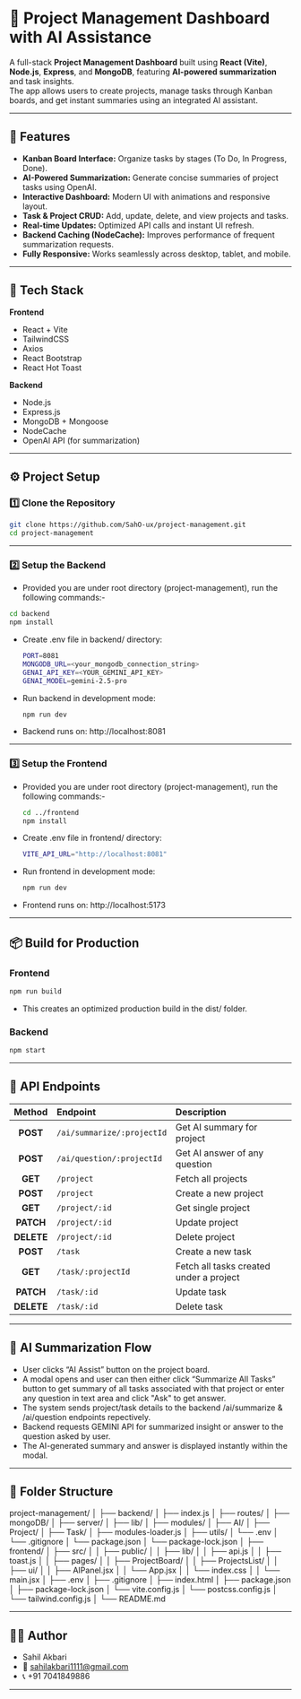 # 🧩 Project Management Dashboard with AI Assistance

A full-stack **Project Management Dashboard** built using **React (Vite)**, **Node.js**, **Express**, and **MongoDB**, featuring **AI-powered summarization** and task insights.  
The app allows users to create projects, manage tasks through Kanban boards, and get instant summaries using an integrated AI assistant.

---

## 🚀 Features

- **Kanban Board Interface:** Organize tasks by stages (To Do, In Progress, Done).  
- **AI-Powered Summarization:** Generate concise summaries of project tasks using OpenAI.  
- **Interactive Dashboard:** Modern UI with animations and responsive layout.  
- **Task & Project CRUD:** Add, update, delete, and view projects and tasks.  
- **Real-time Updates:** Optimized API calls and instant UI refresh.  
- **Backend Caching (NodeCache):** Improves performance of frequent summarization requests.  
- **Fully Responsive:** Works seamlessly across desktop, tablet, and mobile.

---

## 🧱 Tech Stack

**Frontend**
- React + Vite  
- TailwindCSS  
- Axios  
- React Bootstrap  
- React Hot Toast  

**Backend**
- Node.js  
- Express.js  
- MongoDB + Mongoose  
- NodeCache  
- OpenAI API (for summarization)  

---

## ⚙️ Project Setup

### 1️⃣ Clone the Repository

```bash
git clone https://github.com/SahO-ux/project-management.git
cd project-management
```

---

### 2️⃣ Setup the Backend

- Provided you are under root directory (project-management), run the following commands:-

```bash
cd backend
npm install
```

- Create .env file in backend/ directory:
  ```bash
  PORT=8081
  MONGODB_URL=<your_mongodb_connection_string>
  GENAI_API_KEY=<YOUR_GEMINI_API_KEY>
  GENAI_MODEL=gemini-2.5-pro
  ```

- Run backend in development mode:
  ```bash
  npm run dev
  ```

- Backend runs on: http://localhost:8081

---

### 3️⃣ Setup the Frontend

- Provided you are under root directory (project-management), run the following commands:-

  ```bash
  cd ../frontend
  npm install
  ```

- Create .env file in frontend/ directory:
  ```bash
  VITE_API_URL="http://localhost:8081"
  ```

- Run frontend in development mode:
  ```bash
  npm run dev
  ```

- Frontend runs on: http://localhost:5173

---

## 📦 Build for Production

### Frontend
```bash
npm run build
```
- This creates an optimized production build in the dist/ folder.

### Backend
```bash
npm start
```

---

## 🧠 API Endpoints

|   Method   | Endpoint                     | Description                             |
| :--------: | :----------------------------| :---------------------------------------|
|   **POST** | `/ai/summarize/:projectId`   | Get AI summary for project              |
|   **POST** | `/ai/question/:projectId`    | Get AI answer of any question           |
|   **GET**  | `/project`                   | Fetch all projects                      |
|  **POST**  | `/project`                   | Create a new project                    |
|   **GET**  | `/project/:id`               | Get single project                      |
|  **PATCH** | `/project/:id`               | Update project                          |
| **DELETE** | `/project/:id`               | Delete project                          |
|  **POST**  | `/task`                      | Create a new task                       |
|  **GET**   | `/task/:projectId`           | Fetch all tasks created under a project |
|  **PATCH** | `/task/:id`                  | Update task                             |
| **DELETE** | `/task/:id`                  | Delete task                             |

---

## 🤖 AI Summarization Flow

- User clicks “AI Assist” button on the project board.
- A modal opens and user can then either click “Summarize All Tasks” button to get summary of all tasks associated with that project or enter any question in text area and click "Ask" to get answer.
- The system sends project/task details to the backend /ai/summarize & /ai/question endpoints repectively.
- Backend requests GEMINI API for summarized insight or answer to the question asked by user.
- The AI-generated summary and answer is displayed instantly within the modal.

---

## 📂 Folder Structure

project-management/
│
├── backend/
│   ├── index.js
│   ├── routes/
│   ├── mongoDB/
│   ├── server/
│         ├── lib/
│         ├── modules/
│                ├── AI/
│                ├── Project/
│                ├── Task/
│         ├── modules-loader.js
│   ├── utils/
│   └── .env
│   └── .gitignore
│   └── package.json
│   └── package-lock.json
│
├── frontend/
│   ├── src/
│   │   ├── public/
│   │   ├── lib/
│   │        ├── api.js
│   │        ├── toast.js
│   │   ├── pages/
│   │        ├── ProjectBoard/
│   │        ├── ProjectsList/
│   │   ├── ui/
│   │        ├── AIPanel.jsx
│   │   └── App.jsx
│   │   └── index.css
│   │   └── main.jsx
│   ├── .env
│   ├── .gitignore
│   ├── index.html
│   ├── package.json
│   ├── package-lock.json
│   └── vite.config.js
│   └── postcss.config.js
│   └── tailwind.config.js
│
└── README.md

---

## 👨‍💻 Author

- Sahil Akbari
- 📧 sahilakbari1111@gmail.com
- 📞 +91 7041849886

---


